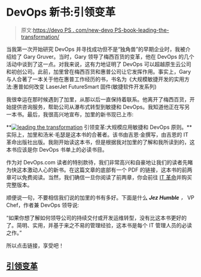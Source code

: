 # DevOps 新书:引领变革

> 原文:[https://devo PS . com/new-devo PS-book-leading-the-transformation/](https://devops.com/new-devops-book-leading-the-transformation/)

当我第一次开始研究 DevOps 并寻找成功但不是“独角兽”的早期企业时，我被介绍给了 Gary Gruver。当时，Gary 领导了梅西百货的变革，他在 DevOps 的几个活动中谈到了这一点。对我来说，这有力地证明了 DevOps 可以超越原生云公司和初创公司。此前，加里曾在梅西百货和惠普公司让它发挥作用。事实上，Gary 与人合著了一本关于他在惠普工作经历的书，书名为《大规模敏捷开发的实用方法:惠普如何改变 LaserJet FutureSmart 固件(敏捷软件开发系列)

我很幸运在那时候遇到了加里，从那以后一直保持着联系。他离开了梅西百货，开始提供咨询服务，帮助公司从瀑布式转型到敏捷和 DevOps。我知道他正在写另一本书。最后，我很高兴地宣布，加里的新书现已上市:

**[![leading the transformation](../Images/9002b2e3d0d45752b3a12c83ef11155c.png)](https://devops.com/wp-content/uploads/2015/08/leading-the-transformation.jpg) 引领变革:大规模应用敏捷和 DevOps 原则。**实际上，加里和汤米·毛瑟是这本书的合著者。该书由吉恩·金撰写，由吉恩的 IT 革命出版社出版。我刚开始读这本书，但是根据我对加里的了解和我所读到的，这本书应该是你 DevOps 书单上的必读书目。

作为对 DevOps.com 读者的特别款待，我们非常高兴和自豪地让我们的读者先睹为快这本激动人心的新书。在这篇文章的底部有一个 PDF 的链接，这本书的前两章可以免费阅读。当然，我们确信一旦你阅读了前两章，你会前往 [IT 革命](http://itrevolution.com/books/leading-the-transformation/)并购买完整版本。

顺便说一句，不要相信我们说的加里的书有多好。下面是什么 ***Jez Humble** ，* VP Chef，作者兼 DevOps 领导说:

“如果你想了解如何领导公司的持续交付或开发运维转型，没有比这本书更好的了。简明、实用，并基于来之不易的管理经验，这本书是每个 IT 管理人员的必读之作。”

所以点击链接，享受吧！

## [引领变革](https://devops.com/wp-content/uploads/2015/08/Leading-the-Transformation.pdf)